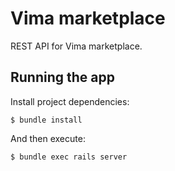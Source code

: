 # Vima marketplace

REST API for Vima marketplace.

## Running the app

Install project dependencies:

    $ bundle install

And then execute:

    $ bundle exec rails server
